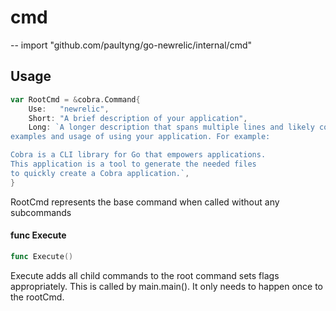 # cmd
--
    import "github.com/paultyng/go-newrelic/internal/cmd"


## Usage

```go
var RootCmd = &cobra.Command{
	Use:   "newrelic",
	Short: "A brief description of your application",
	Long: `A longer description that spans multiple lines and likely contains
examples and usage of using your application. For example:

Cobra is a CLI library for Go that empowers applications.
This application is a tool to generate the needed files
to quickly create a Cobra application.`,
}
```
RootCmd represents the base command when called without any subcommands

#### func  Execute

```go
func Execute()
```
Execute adds all child commands to the root command sets flags appropriately.
This is called by main.main(). It only needs to happen once to the rootCmd.
